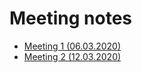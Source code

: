 # Meeting notes

- [Meeting 1 (06.03.2020)](https://github.com/Grimmig18/find-a-gamer/blob/master/Planning/planning01.md#meeting-notes-from-06032020)
- [Meeting 2 (12.03.2020)](https://github.com/Grimmig18/find-a-gamer/blob/master/Planning/planning02.md#meeting-notes-from-12032020)
